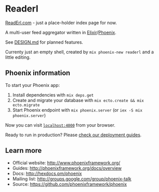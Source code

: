 # Readerl

[ReadErl.com](http://ReadErl.com/) - just a place-holder index page for now.

A multi-user feed aggregator written in [Elixir](http://elixir-lang.org/)/[Phoenix](http://www.phoenixframework.org/).

See [DESIGN.md](DESIGN.md) for planned features.

Currenty just an empty shell, created by `mix phoenix-new readerl` and a little editing.

## Phoenix information

To start your Phoenix app:

  1. Install dependencies with `mix deps.get`
  2. Create and migrate your database with `mix ecto.create && mix ecto.migrate`
  3. Start Phoenix endpoint with `mix phoenix.server` (or `iex -S mix phoenix.server`)

Now you can visit [`localhost:4000`](http://localhost:4000) from your browser.

Ready to run in production? Please [check our deployment guides](http://www.phoenixframework.org/docs/deployment).

## Learn more

  * Official website: http://www.phoenixframework.org/
  * Guides: http://phoenixframework.org/docs/overview
  * Docs: http://hexdocs.pm/phoenix
  * Mailing list: http://groups.google.com/group/phoenix-talk
  * Source: https://github.com/phoenixframework/phoenix
